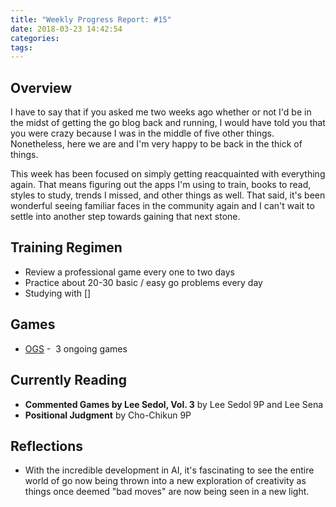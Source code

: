 ```yaml
---
title: "Weekly Progress Report: #15"
date: 2018-03-23 14:42:54
categories:
tags:
---
```


## Overview

I have to say that if you asked me two weeks ago whether or not I'd be in the midst of getting the go blog back and running, I would have told you that you were crazy because I was in the middle of five other things. Nonetheless, here we are and I'm very happy to be back in the thick of things.

This week has been focused on simply getting reacquainted with everything again. That means figuring out the apps I'm using to train, books to read, styles to study, trends I missed, and other things as well. That said, it's been wonderful seeing familiar faces in the community again and I can't wait to settle into another step towards gaining that next stone.

## Training Regimen

*   Review a professional game every one to two days
*   Practice about 20-30 basic / easy go problems every day
*   Studying with []

## Games

*   [OGS](http://online-go.com/user/view/549/BenGoZen 'Online Go Server - BenGoZen') -  3 ongoing games

## Currently Reading

*   **Commented Games by Lee Sedol, Vol. 3** by Lee Sedol 9P and Lee Sena
*   **Positional Judgment** by Cho-Chikun 9P

## Reflections

*   With the incredible development in AI, it's fascinating to see the entire world of go now being thrown into a new exploration of creativity as things once deemed "bad moves" are now being seen in a new light.
